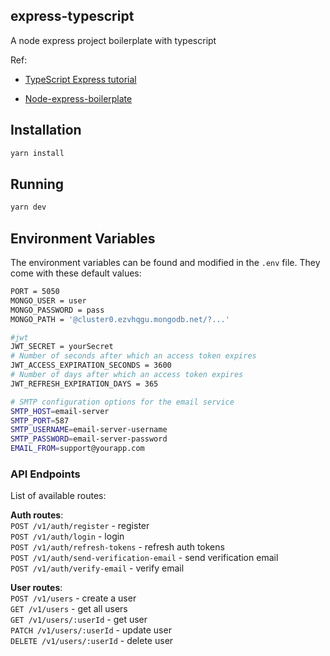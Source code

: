 ## express-typescript

A node express project boilerplate with typescript

Ref:

- [TypeScript Express tutorial](https://wanago.io/courses/typescript-express-tutorial/)

- [Node-express-boilerplate](https://github.com/hagopj13/node-express-boilerplate?fbclid=IwAR32hbEL6N4aKZY1fEJD8F-wdGXoJkW16Uy-HMSDSoOQ6A2poLoQ7QK8b70#features)

## Installation

```bash
yarn install
```

## Running

```bash
yarn dev
```

## Environment Variables

The environment variables can be found and modified in the `.env` file. They come with these default values:

```bash
PORT = 5050
MONGO_USER = user
MONGO_PASSWORD = pass
MONGO_PATH = '@cluster0.ezvhqgu.mongodb.net/?...'

#jwt
JWT_SECRET = yourSecret
# Number of seconds after which an access token expires
JWT_ACCESS_EXPIRATION_SECONDS = 3600
# Number of days after which an access token expires
JWT_REFRESH_EXPIRATION_DAYS = 365

# SMTP configuration options for the email service
SMTP_HOST=email-server
SMTP_PORT=587
SMTP_USERNAME=email-server-username
SMTP_PASSWORD=email-server-password
EMAIL_FROM=support@yourapp.com
```

### API Endpoints

List of available routes:

**Auth routes**:\
`POST /v1/auth/register` - register\
`POST /v1/auth/login` - login\
`POST /v1/auth/refresh-tokens` - refresh auth tokens\
`POST /v1/auth/send-verification-email` - send verification email\
`POST /v1/auth/verify-email` - verify email

**User routes**:\
`POST /v1/users` - create a user\
`GET /v1/users` - get all users\
`GET /v1/users/:userId` - get user\
`PATCH /v1/users/:userId` - update user\
`DELETE /v1/users/:userId` - delete user

